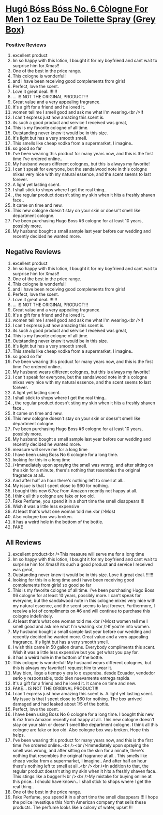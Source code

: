 # [Hugó Bóss Bóss No. 6 Còlogne For Men 1 oz Eau De Toilette Spray (Grey Box)](https://products.checkmycream.com/products/Hugo-Boss-Boss-No.-6-Cologne-For-Men-1-oz-Eau-De-Toilette-Spray-(Grey-Box).html)

### Positive Reviews

<ol>
      <li>excellent product</li>
      <li>Im so happy with this lotion, I bought it for my boyfriend and cant wait to surprise him for Xmas!!  </li>
      <li>One of the best in the price range.</li>
      <li>This cologne is wonderful!  </li>
      <li>and i have been receiving good complements from girls!</li>
      <li>Perfect, love the scent.</li>
      <li>Love it great deal. !!!!!!</li>
      <li>... IS NOT THE ORIGINAL PRODUCT!!!</li>
      <li>Great value and a very appealing fragrance.</li>
      <li>It&#x27;s a gift for a friend and he loved it.</li>
      <li>women tell me I smell good and ask me what I&#x27;m wearing.&lt;br /&gt;If</li>
      <li>I can&#x27;t express just how amazing this scent is.</li>
      <li>its such a good product and service I received was great,</li>
      <li>This is my favorite cologne of all time.</li>
      <li>Outstanding never knew it would be in this size.</li>
      <li>It&#x27;s light but has a  very smooth smell.</li>
      <li>This smells like cheap vodka from a supermarket, I imagine..</li>
      <li>so good so far</li>
      <li>I&#x27;ve been wearing this product for many years now, and this is the first time I&#x27;ve ordered online..</li>
      <li>My husband wears different colognes, but this is always my favorite!  </li>
      <li>I can&#x27;t speak for everyone, but the sandalwood note in this cologne mixes very nice with my natural essence, and the scent seems to last forever.</li>
      <li>A light yet lasting scent.</li>
      <li>I shall stick to shops where I get the real thing..</li>
      <li>, the regular product doesn&#x27;t sting my skin when it hits a freshly shaven face..</li>
      <li>It came on time and new.</li>
      <li>This new cologne doesn&#x27;t stay on your skin or doesn&#x27;t smell like department cologne.</li>
      <li>I&#x27;ve been purchasing Hugo Boss #6 cologne for at least 10 years, possibly more.</li>
      <li>My husband bought a small sample last year before our wedding and recently decided he wanted more.</li>
</ol>


<h2>Negative Reviews</h2>
<ol>
<li> excellent product</li>
<li> Im so happy with this lotion, I bought it for my boyfriend and cant wait to surprise him for Xmas!!  </li>
<li> One of the best in the price range.</li>
<li> This cologne is wonderful!  </li>
<li> and i have been receiving good complements from girls!</li>
<li> Perfect, love the scent.</li>
<li> Love it great deal. !!!!!!</li>
<li> ... IS NOT THE ORIGINAL PRODUCT!!!</li>
<li> Great value and a very appealing fragrance.</li>
<li> It&#x27;s a gift for a friend and he loved it.</li>
<li> women tell me I smell good and ask me what I&#x27;m wearing.&lt;br /&gt;If</li>
<li> I can&#x27;t express just how amazing this scent is.</li>
<li> its such a good product and service I received was great,</li>
<li> This is my favorite cologne of all time.</li>
<li> Outstanding never knew it would be in this size.</li>
<li> It&#x27;s light but has a  very smooth smell.</li>
<li> This smells like cheap vodka from a supermarket, I imagine..</li>
<li> so good so far</li>
<li> I&#x27;ve been wearing this product for many years now, and this is the first time I&#x27;ve ordered online..</li>
<li> My husband wears different colognes, but this is always my favorite!  </li>
<li> I can&#x27;t speak for everyone, but the sandalwood note in this cologne mixes very nice with my natural essence, and the scent seems to last forever.</li>
<li> A light yet lasting scent.</li>
<li> I shall stick to shops where I get the real thing..</li>
<li> , the regular product doesn&#x27;t sting my skin when it hits a freshly shaven face..</li>
<li> It came on time and new.</li>
<li> This new cologne doesn&#x27;t stay on your skin or doesn&#x27;t smell like department cologne.</li>
<li> I&#x27;ve been purchasing Hugo Boss #6 cologne for at least 10 years, possibly more.</li>
<li> My husband bought a small sample last year before our wedding and recently decided he wanted more.</li>
<li> measure will serve me for a long time</li>
<li> I have been using Boss No 6 cologne for a long time.</li>
<li> looking for this in a long time</li>
<li> /&gt;Immediately upon spraying the smell was wrong, and after sitting on the skin for a minute, there&#x27;s nothing that resembles the original fragrance at all..</li>
<li> And after half an hour there&#x27;s nothing left to smell at all..</li>
<li> My issue is that I spent close to $60 for nothing.</li>
<li> I bought this new 6.7oz from Amazon recently not happy at all.</li>
<li> I think all this cologne are fake or too old.</li>
<li> Fake Perfume, you spend it in a short time the smell disappears !!!</li>
<li> Wish it was a little less expensive</li>
<li> At least that&#x27;s what one woman told me.&lt;br /&gt;Most</li>
<li> Also cologne box was broken.</li>
<li> it has a weird hole in the bottom of the bottle.</li>
<li> FAKE</li>
</ol>

<h2>All Reviews</h2>

<ol>
    <li> excellent product&lt;br /&gt;This measure will serve me for a long time</li>
    <li> Im so happy with this lotion, I bought it for my boyfriend and cant wait to surprise him for Xmas!!  its such a good product and service I received was great,</li>
    <li> Outstanding never knew it would be in this size. Love it great deal. !!!!!!</li>
    <li> looking for this in a long time and i have been receiving good complements from girls! so good so far</li>
    <li> This is my favorite cologne of all time. I&#x27;ve been purchasing Hugo Boss #6 cologne for at least 10 years, possibly more. I can&#x27;t speak for everyone, but the sandalwood note in this cologne mixes very nice with my natural essence, and the scent seems to last forever. Furthermore, I receive a lot of compliments on #6 and will continue to purchase this cologne indefinitely.</li>
    <li> At least that&#x27;s what one woman told me.&lt;br /&gt;Most women tell me I smell good and ask me what I&#x27;m wearing.&lt;br /&gt;If you&#x27;re into women.</li>
    <li> My husband bought a small sample last year before our wedding and recently decided he wanted more. Great value and a very appealing fragrance. It&#x27;s light but has a  very smooth smell.</li>
    <li> I wish this came in 50 gallon drums. Everybody compliments this scent. Wish it was a little less expensive but you get what you pay for.</li>
    <li> it has a weird hole in the bottom of the bottle.</li>
    <li> This cologne is wonderful!  My husband wears different colognes, but this is always my favorite!  I request him to wear it.</li>
    <li> Muy bien, llego a tiempo y era lo q esperaba. desde Ecuador, vendedor serio y responsable, todo bien nuevamente entrega rapida.</li>
    <li> It&#x27;s a gift for a friend and he loved it. It came on time and new.</li>
    <li> FAKE... IS NOT THE ORIGINAL PRODUCT!!!</li>
    <li> I can&#x27;t express just how amazing this scent is. A light yet lasting scent. My issue is that I spent close to $60 for nothing. The box arrived damaged and had leaked about 1/5 of the bottle.</li>
    <li> Perfect, love the scent.</li>
    <li> I have been using Boss No 6 cologne for a long time. I bought this new 6.7oz from Amazon recently not happy at all. This new cologne doesn&#x27;t stay on your skin or doesn&#x27;t smell like department cologne. I think all this cologne are fake or too old. Also cologne box was broken. Hope this helps.</li>
    <li> I&#x27;ve been wearing this product for many years now, and this is the first time I&#x27;ve ordered online..&lt;br /&gt;&lt;br /&gt;Immediately upon spraying the smell was wrong, and after sitting on the skin for a minute, there&#x27;s nothing that resembles the original fragrance at all.. This smells like cheap vodka from a supermarket, I imagine.. And after half an hour there&#x27;s nothing left to smell at all..&lt;br /&gt;&lt;br /&gt;In addition to that, the regular product doesn&#x27;t sting my skin when it hits a freshly shaven face.. This stings like a bugger!!&lt;br /&gt;&lt;br /&gt;My mistake for buying online at this price.. I should have known.. I shall stick to shops where I get the real thing..</li>
    <li> One of the best in the price range.</li>
    <li> Fake Perfume, you spend it in a short time the smell disappears !!! I hope the police investique this North American company that sells these products. The perfume looks like a colony of water, upset !!!</li>
</ol>




